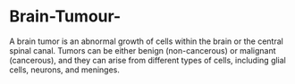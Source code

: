 # Brain-Tumour-
A brain tumor is an abnormal growth of cells within the brain or the central spinal canal. Tumors can be either benign (non-cancerous) or malignant (cancerous), and they can arise from different types of cells, including glial cells, neurons, and meninges. 
